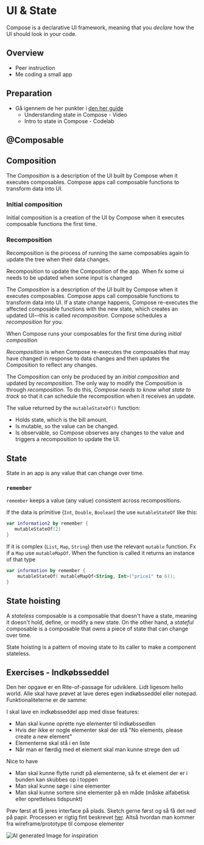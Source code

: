 # UI & State

Compose is a declarative UI framework, meaning that you *declare* how the UI should look in your code.



## Overview

- Peer instruction
- Me coding a small app



## Preparation

- Gå igennem de her punkter i [den her guide](https://developer.android.com/courses/pathways/android-basics-compose-unit-2-pathway-3)
  - Understanding state in Compose - Video
  - Intro to state in Compose - Codelab



## @Composable





## Composition

The *Composition* is a description of the UI built by Compose when it executes composables. Compose apps call composable functions to transform data into UI.



### Initial composition

Initial composition is a creation of the UI by Compose when it executes composable functions the first time.



### Recomposition

Recomposition is the process of running the same composables again to update the tree when their data changes.



Recomposition to update the Composition of the app. When fx some ui needs to be updated when some input is changed



The *Composition* is a description of the UI built by Compose  when it executes composables. Compose apps call composable functions to transform data into UI. If a state change happens, Compose re-executes  the affected composable functions with the new state, which creates an  updated UI—this is called *recomposition*. Compose schedules a *recomposition* for you.

When Compose runs your composables for the first time during *initial composition*

*Recomposition* is when Compose re-executes the composables that  may have changed in response to data changes and then updates the  Composition to reflect any changes.

The Composition can only be produced by an *initial composition* and updated by *recomposition*. The only way to modify the Composition is through *recomposition*. To do this, *Compose needs to know what state to track* so that it can schedule the recomposition when it receives an update.

The value returned by the `mutableStateOf()` function:

- Holds state, which is the bill amount.
- Is mutable, so the value can be changed.
- Is observable, so Compose observes any changes to the value and triggers a recomposition to update the UI.



## State

State in an app is any value that can change over time.



### `remember`

`remember` keeps a value (any value) consistent across recompositions.



If the data is primitive (`Int`, `Double`, `Boolean`) the use `mutableStateOf` like this:

```kotlin
var information2 by remember {
   mutableStateOf(2)
}
```

If it is complex (`List`, `Map`, `String`) then use the relevant `mutable` function. Fx if a `Map` use `mutableMapOf`. When the function is called it returns an instance of that type

```kotlin
var information by remember {
    mutableStateOf( mutableMapOf<String, Int>("price1" to 6));
}
```



## State hoisting

A *stateless* composable is a composable that doesn't have a  state, meaning it doesn't hold, define, or modify a new state. On the  other hand, a *stateful* composable is a composable that owns a piece of state that can change over time.

State hoisting is a pattern of moving state to its caller to make a component stateless.



## Exercises - Indkøbsseddel



Den her opgave er en Rite-of-passage for udviklere. Lidt ligesom hello world. Alle skal have prøvet at lave deres egen indkøbsseddel eller notepad. Funktionaliteterne er de samme:

I skal lave en indkøbsseddel app med disse features:

- Man skal kunne oprette nye elementer til indkøbssedlen
- Hvis der ikke er nogle elementer skal der stå "No elements, please create a new element"
- Elementerne skal stå i en liste
- Når man er færdig med et element skal man kunne strege den ud



Nice to have

- Man skal kunne flytte rundt på elementerne, så fx et element der er i bunden kan skubbes op i toppen
- Man skal kunne søge i sine elementer
- Man skal kunne sortere sine elementer på en måde (måske alfabetisk eller oprettelses tidspunkt)



Prøv først at få jeres interface på plads. Sketch gerne først og så få det ned på papir. Processen er rigtig fint beskrevet [her](https://developer.android.com/codelabs/basic-android-kotlin-compose-art-space?continue=https%3A%2F%2Fdeveloper.android.com%2Fcourses%2Fpathways%2Fandroid-basics-compose-unit-2-pathway-3%23codelab-https%3A%2F%2Fdeveloper.android.com%2Fcodelabs%2Fbasic-android-kotlin-compose-art-space#1). Altså hvordan man kommer fra wireframe/prototype til compose elementer

![AI generated Image for inspiration](https://files.oaiusercontent.com/file-vJ8HUzLOxmSC576yCumXodi0?se=2023-12-14T15%3A33%3A50Z&sp=r&sv=2021-08-06&sr=b&rscc=max-age%3D31536000%2C%20immutable&rscd=attachment%3B%20filename%3Dbc21233f-8c9b-409e-93ab-c7e94200663d.webp&sig=BgSHIH1g9HgtZ4h/7vNLu10bq2CLULXgrvEBH8XqkuM%3D)

